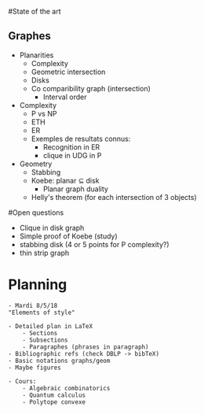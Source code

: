 #State of the art
## Graphes
- Planarities
    - Complexity
    - Geometric intersection
    - Disks
    - Co comparibility graph (intersection)
        - Interval order
- Complexity
    - P vs NP
    - ETH
    - ER
    - Exemples de resultats connus:
        - Recognition in ER
        - clique in UDG in P
- Geometry
    - Stabbing
    - Koebe: planar $\subseteq$ disk
        - Planar graph duality
    - Helly's theorem (for each intersection of 3 objects)


#Open questions
 - Clique in disk graph
 - Simple proof of Koebe (study)
 - stabbing disk (4 or 5 points for P complexity?)
 - thin strip graph

# Planning
    - Mardi 8/5/18
    "Elements of style"

    - Detailed plan in LaTeX
        - Sections
        - Subsections
        - Paragraphes (phrases in paragraph)
    - Bibliographic refs (check DBLP -> bibTeX)
    - Basic notations graphs/geom
    - Maybe figures

    - Cours:
        - Algebraic combinatorics
        - Quantum calculus
        - Polytope convexe
